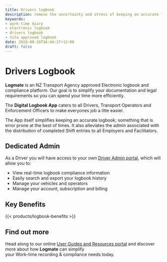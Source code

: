 ```yaml
---
title: Drivers logbook
description: remove the uncertainty and stress of keeping an accurate logbook and ensure your compliance in real-time
keywords:
- work-time diary
- electronic logbook
- drivers logbook
- nzta approved logbook
date: 2019-09-16T16:44:27+12:00
draft: false
---
```


# Drivers Logbook

**Logmate** is an NZ Transport Agency approved Electronic logbook and compliance platform. Our goal
is to simplify your documentation and legal requirements so you can spend your time more efficiently.

The **Digital Logbook App** caters to all Drivers, Transport Operators and Enforcement Officers to make everyones job a litte easier.

The App itself simplifies keeping an accurate logbook; something that is error prone at the best of times. It also alleviates the admin associated with
the distribution of completed Shift entries to all Employers and Facilitators.

## Dedicated Admin

As a Driver you will have access to your own [Driver Admin portal](https://driver.logmate.co.nz), which will allow you to:

- View real-time logbook compliance information
- Easily search and export your logbook history
- Manage your vehicles and operators
- Manage your account, subscription and billing

## Key Benefits

{{< products/logbook-benefits >}}

## Find out more

Head along to our online [User Guides and Resources portal](https://help.logmate.co.nz) and discover more about how **Logmate** can simplify  
your Work-time recording & compliance needs today.



 